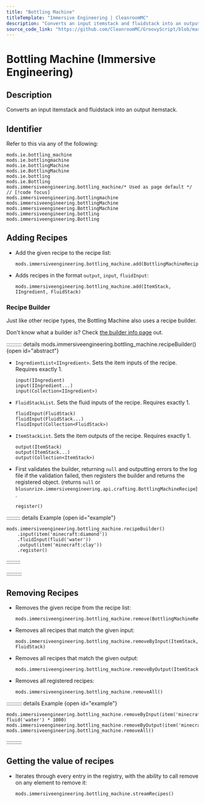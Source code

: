```yaml
---
title: "Bottling Machine"
titleTemplate: "Immersive Engineering | CleanroomMC"
description: "Converts an input itemstack and fluidstack into an output itemstack."
source_code_link: "https://github.com/CleanroomMC/GroovyScript/blob/master/src/main/java/com/cleanroommc/groovyscript/compat/mods/immersiveengineering/BottlingMachine.java"
---
```


# Bottling Machine (Immersive Engineering)

## Description

Converts an input itemstack and fluidstack into an output itemstack.

## Identifier

Refer to this via any of the following:

```groovy:no-line-numbers {7}
mods.ie.bottling_machine
mods.ie.bottlingmachine
mods.ie.bottlingMachine
mods.ie.BottlingMachine
mods.ie.bottling
mods.ie.Bottling
mods.immersiveengineering.bottling_machine/* Used as page default */ // [!code focus]
mods.immersiveengineering.bottlingmachine
mods.immersiveengineering.bottlingMachine
mods.immersiveengineering.BottlingMachine
mods.immersiveengineering.bottling
mods.immersiveengineering.Bottling
```


## Adding Recipes

- Add the given recipe to the recipe list:

    ```groovy:no-line-numbers
    mods.immersiveengineering.bottling_machine.add(BottlingMachineRecipe)
    ```

- Adds recipes in the format `output`, `input`, `fluidInput`:

    ```groovy:no-line-numbers
    mods.immersiveengineering.bottling_machine.add(ItemStack, IIngredient, FluidStack)
    ```


### Recipe Builder

Just like other recipe types, the Bottling Machine also uses a recipe builder.

Don't know what a builder is? Check [the builder info page](../../getting_started/builder.md) out.

:::::::::: details mods.immersiveengineering.bottling_machine.recipeBuilder() {open id="abstract"}
- `IngredientList<IIngredient>`. Sets the item inputs of the recipe. Requires exactly 1.

    ```groovy:no-line-numbers
    input(IIngredient)
    input(IIngredient...)
    input(Collection<IIngredient>)
    ```

- `FluidStackList`. Sets the fluid inputs of the recipe. Requires exactly 1.

    ```groovy:no-line-numbers
    fluidInput(FluidStack)
    fluidInput(FluidStack...)
    fluidInput(Collection<FluidStack>)
    ```

- `ItemStackList`. Sets the item outputs of the recipe. Requires exactly 1.

    ```groovy:no-line-numbers
    output(ItemStack)
    output(ItemStack...)
    output(Collection<ItemStack>)
    ```

- First validates the builder, returning `null` and outputting errors to the log file if the validation failed, then registers the builder and returns the registered object. (returns `null` or `blusunrize.immersiveengineering.api.crafting.BottlingMachineRecipe`).

    ```groovy:no-line-numbers
    register()
    ```

::::::::: details Example {open id="example"}
```groovy:no-line-numbers
mods.immersiveengineering.bottling_machine.recipeBuilder()
    .input(item('minecraft:diamond'))
    .fluidInput(fluid('water'))
    .output(item('minecraft:clay'))
    .register()
```

:::::::::

::::::::::

## Removing Recipes

- Removes the given recipe from the recipe list:

    ```groovy:no-line-numbers
    mods.immersiveengineering.bottling_machine.remove(BottlingMachineRecipe)
    ```

- Removes all recipes that match the given input:

    ```groovy:no-line-numbers
    mods.immersiveengineering.bottling_machine.removeByInput(ItemStack, FluidStack)
    ```

- Removes all recipes that match the given output:

    ```groovy:no-line-numbers
    mods.immersiveengineering.bottling_machine.removeByOutput(ItemStack)
    ```

- Removes all registered recipes:

    ```groovy:no-line-numbers
    mods.immersiveengineering.bottling_machine.removeAll()
    ```

:::::::::: details Example {open id="example"}
```groovy:no-line-numbers
mods.immersiveengineering.bottling_machine.removeByInput(item('minecraft:sponge'), fluid('water') * 1000)
mods.immersiveengineering.bottling_machine.removeByOutput(item('minecraft:potion').withNbt([Potion:'minecraft:mundane']))
mods.immersiveengineering.bottling_machine.removeAll()
```

::::::::::

## Getting the value of recipes

- Iterates through every entry in the registry, with the ability to call remove on any element to remove it:

    ```groovy:no-line-numbers
    mods.immersiveengineering.bottling_machine.streamRecipes()
    ```
